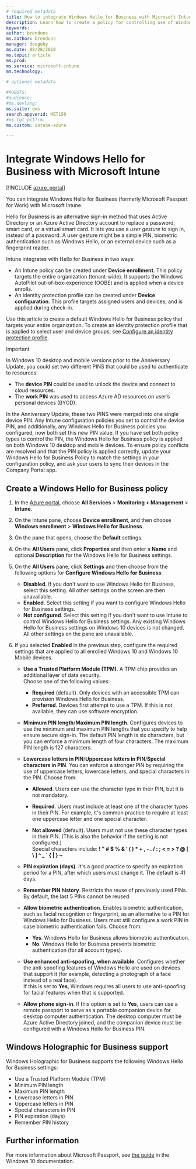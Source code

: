 ```yaml
---
# required metadata
title: How to integrate Windows Hello for Business with Microsoft Intune | Microsoft Intune
description: Learn how to create a policy for controlling use of Windows Hello for Business on managed devices."
keywords:
author: brenduns
ms.author: brenduns
manager: dougeby
ms.date: 08/28/2018
ms.topic: article
ms.prod:
ms.service: microsoft-intune
ms.technology:

# optional metadata

#ROBOTS:
#audience:
#ms.devlang:
ms.suite: ems
search.appverid: MET150
#ms.tgt_pltfrm:
ms.custom: intune-azure

---
```


# Integrate Windows Hello for Business with Microsoft Intune


[!INCLUDE [azure_portal](./includes/azure_portal.md)]

You can integrate Windows Hello for Business (formerly Microsoft Passport for Work) with Microsoft Intune.

 Hello for Business is an alternative sign-in method that uses Active Directory or an Azure Active Directory account to replace a password, smart card, or a virtual smart card. It lets you use a *user gesture* to sign in, instead of a password. A user gesture might be a simple PIN, biometric authentication such as Windows Hello, or an external device such as a fingerprint reader.

Intune integrates with Hello for Business in two ways:

-   An Intune policy can be created under **Device enrollment**. This policy targets the entire organization (tenant-wide). It supports the Windows AutoPilot out-of-box-experience (OOBE) and is applied when a device enrolls. 
-  An identity protection profile can be created under **Device configuration**. This profile targets assigned users and devices, and is applied during check-in. 

Use this article to create a default Windows Hello for Business policy that targets your entire organization. To create an identity protection profile that is applied to select user and device groups, see [Configure an identity protection profile](identity-protection-configure.md).  

<!--- -   You can store authentication certificates in the Windows Hello for Business key storage provider (KSP). For more information, see [Secure resource access with certificate profiles in Microsoft Intune](secure-resource-access-with-certificate-profiles.md). --->

> [!IMPORTANT]
> In Windows 10 desktop and mobile versions prior to the Anniversary Update, you could set two different PINS that could be used to authenticate to resources:
> - The **device PIN** could be used to unlock the device and connect to cloud resources.
> - The **work PIN** was used to access Azure AD resources on user’s personal devices (BYOD).
> 
> In the Anniversary Update, these two PINS were merged into one single device PIN.
> Any Intune configuration policies you set to control the device PIN, and additionally, any Windows Hello for Business policies you configured, now both set this new PIN value.
> If you have set both policy types to control the PIN, the Windows Hello for Business policy is applied on both Windows 10 desktop and mobile devices.
> To ensure policy conflicts are resolved and that the PIN policy is applied correctly, update your Windows Hello for Business Policy to match the settings in your configuration policy, and ask your users to sync their devices in the Company Portal app.



## Create a Windows Hello for Business policy

1. In the [Azure portal](https://portal.azure.com), choose **All Services** > **Monitoring + Management** > **Intune**.

2. On the Intune pane, choose **Device enrollment**, and then choose **Windows enrollment** > **Windows Hello for Business**.

3. On the pane that opens, choose the **Default** settings.

4. On the **All Users** pane, click **Properties** and then enter a **Name** and optional **Description** for the Windows Hello for Business settings.

5. On the **All Users** pane, click **Settings** and then choose from the following options for **Configure Windows Hello for Business**:

	- **Disabled**. If you don't want to use Windows Hello for Business, select this setting. All other settings on the screen are then unavailable.
	- **Enabled**. Select this setting if you want to configure Windows Hello for Business settings.
	- **Not configured**. Select this setting if you don't want to use Intune to control Windows Hello for Business settings. Any existing Windows Hello for Business settings on Windows 10 devices is not changed. All other settings on the pane are unavailable.

6. If you selected **Enabled** in the previous step, configure the required settings that are applied to all enrolled Windows 10 and Windows 10 Mobile devices.

   - **Use a Trusted Platform Module (TPM)**. A TPM chip provides an additional layer of data security.<br>Choose one of the following values:

	 - **Required** (default). Only devices with an accessible TPM can provision Windows Hello for Business.
	 - **Preferred**. Devices first attempt to use a TPM. If this is not available, they can use software encryption.

   - **Minimum PIN length**/**Maximum PIN length**. Configures devices to use the minimum and maximum PIN lengths that you specify to help ensure secure sign-in. The default PIN length is six characters, but you can enforce a minimum length of four characters. The maximum PIN length is 127 characters.

   - **Lowercase letters in PIN**/**Uppercase letters in PIN**/**Special characters in PIN**. You can enforce a stronger PIN by requiring the use of uppercase letters, lowercase letters, and special characters in the PIN. Choose from:

	 - **Allowed**. Users can use the character type in their PIN, but it is not mandatory.

	 - **Required**. Users must include at least one of the character types in their PIN. For example, it's common practice to require at least one uppercase letter and one special character.

	 - **Not allowed** (default). Users must not use these character types in their PIN. (This is also the behavior if the setting is not configured.)<br>Special characters include: **! " # $ % &amp; ' ( ) &#42; + , - . / : ; &lt; = &gt; ? @ [ \ ] ^ _ &#96; { &#124; } ~**

   - **PIN expiration (days)**. It's a good practice to specify an expiration period for a PIN, after which users must change it. The default is 41 days.

   - **Remember PIN history**. Restricts the reuse of previously used PINs. By default, the last 5 PINs cannot be reused.

   - **Allow biometric authentication**. Enables biometric authentication, such as facial recognition or fingerprint, as an alternative to a PIN for Windows Hello for Business. Users must still configure a work PIN in case biometric authentication fails. Choose from:

	 - **Yes**. Windows Hello for Business allows biometric authentication.
	 - **No**. Windows Hello for Business prevents biometric authentication (for all account types).

   - **Use enhanced anti-spoofing, when available**. Configures whether the anti-spoofing features of Windows Hello are used on devices that support it (for example, detecting a photograph of a face instead of a real face).<br>If this is set to **Yes**, Windows requires all users to use anti-spoofing for facial features when that is supported.

   - **Allow phone sign-in**. If this option is set to **Yes**, users can use a remote passport to serve as a portable companion device for desktop computer authentication. The desktop computer must be Azure Active Directory joined, and the companion device must be configured with a Windows Hello for Business PIN.

## Windows Holographic for Business support

Windows Holographic for Business supports the following Windows Hello for Business settings:

- Use a Trusted Platform Module (TPM)
- Minimum PIN length
- Maximum PIN length
- Lowercase letters in PIN
- Uppercase letters in PIN
- Special characters in PIN
- PIN expiration (days)
- Remember PIN history

## Further information
For more information about Microsoft Passport, see [the guide](https://technet.microsoft.com/library/mt589441.aspx) in the Windows 10 documentation.
